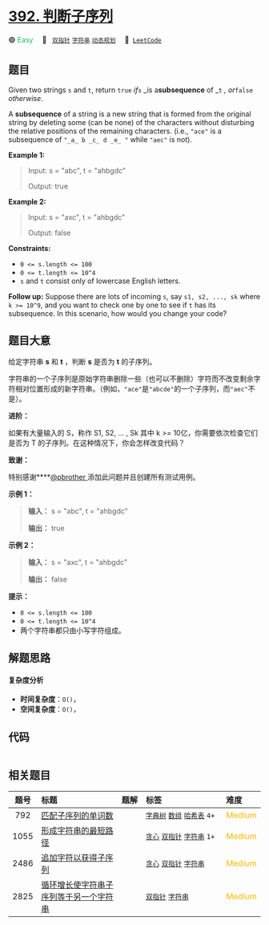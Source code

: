 # [392. 判断子序列](https://leetcode.com/problems/is-subsequence)

🟢 <font color=#15bd66>Easy</font>&emsp; 🔖&ensp; [`双指针`](/outline/tag/two-pointers.md) [`字符串`](/outline/tag/string.md) [`动态规划`](/outline/tag/dynamic-programming.md)&emsp; 🔗&ensp;[`LeetCode`](https://leetcode.com/problems/is-subsequence)

## 题目

Given two strings `s` and `t`, return `true` _if_`s` _is a**subsequence** of
_`t` _, or_`false` _otherwise_.

A **subsequence** of a string is a new string that is formed from the original
string by deleting some (can be none) of the characters without disturbing the
relative positions of the remaining characters. (i.e., `"ace"` is a
subsequence of `"_a_ b _c_ d _e_ "` while `"aec"` is not).



**Example 1:**

> Input: s = "abc", t = "ahbgdc"
> 
> Output: true

**Example 2:**

> Input: s = "axc", t = "ahbgdc"
> 
> Output: false

**Constraints:**

  * `0 <= s.length <= 100`
  * `0 <= t.length <= 10^4`
  * `s` and `t` consist only of lowercase English letters.



**Follow up:** Suppose there are lots of incoming `s`, say `s1, s2, ..., sk`
where `k >= 10^9`, and you want to check one by one to see if `t` has its
subsequence. In this scenario, how would you change your code?


## 题目大意

给定字符串 **s** 和 **t** ，判断 **s** 是否为 **t** 的子序列。

字符串的一个子序列是原始字符串删除一些（也可以不删除）字符而不改变剩余字符相对位置形成的新字符串。（例如，`"ace"`是`"abcde"`的一个子序列，而`"aec"`不是）。

**进阶：**

如果有大量输入的 S，称作 S1, S2, ... , Sk 其中 k >= 10亿，你需要依次检查它们是否为 T
的子序列。在这种情况下，你会怎样改变代码？

**致谢：**

特别感谢****[@pbrother ](https://leetcode.com/pbrother/)添加此问题并且创建所有测试用例。

**示例 1：**

> 
> 
> 
> 
> 
> **输入：** s = "abc", t = "ahbgdc"
> 
> **输出：** true
> 
> 

**示例 2：**

> 
> 
> 
> 
> 
> **输入：** s = "axc", t = "ahbgdc"
> 
> **输出：** false
> 
> 

**提示：**

  * `0 <= s.length <= 100`
  * `0 <= t.length <= 10^4`
  * 两个字符串都只由小写字符组成。


## 解题思路

#### 复杂度分析

- **时间复杂度**：`O()`，
- **空间复杂度**：`O()`，

## 代码

```javascript

```

## 相关题目

<!-- prettier-ignore -->
| 题号 | 标题 | 题解 | 标签 | 难度 |
| :------: | :------ | :------: | :------ | :------ |
| 792 | [匹配子序列的单词数](https://leetcode.com/problems/number-of-matching-subsequences) |  |  [`字典树`](/outline/tag/trie.md) [`数组`](/outline/tag/array.md) [`哈希表`](/outline/tag/hash-table.md) `4+` | <font color=#ffb800>Medium</font> |
| 1055 | [形成字符串的最短路径](https://leetcode.com/problems/shortest-way-to-form-string) |  |  [`贪心`](/outline/tag/greedy.md) [`双指针`](/outline/tag/two-pointers.md) [`字符串`](/outline/tag/string.md) `1+` | <font color=#ffb800>Medium</font> |
| 2486 | [追加字符以获得子序列](https://leetcode.com/problems/append-characters-to-string-to-make-subsequence) |  |  [`贪心`](/outline/tag/greedy.md) [`双指针`](/outline/tag/two-pointers.md) [`字符串`](/outline/tag/string.md) | <font color=#ffb800>Medium</font> |
| 2825 | [循环增长使字符串子序列等于另一个字符串](https://leetcode.com/problems/make-string-a-subsequence-using-cyclic-increments) |  |  [`双指针`](/outline/tag/two-pointers.md) [`字符串`](/outline/tag/string.md) | <font color=#ffb800>Medium</font> |

<style>
.blue {
    background-color: #096dd9;
    padding: 0.25rem 0.5rem;
    margin: 0;
    font-size: 0.85em;
    border-radius: 3px;
    color: white;
    font-weight: 500;
}
table th:first-of-type { width: 10%; }
table th:nth-of-type(2) { width: 35%; }
table th:nth-of-type(3) { width: 10%; }
table th:nth-of-type(4) { width: 35%; }
table th:nth-of-type(5) { width: 10%; }
</style>
